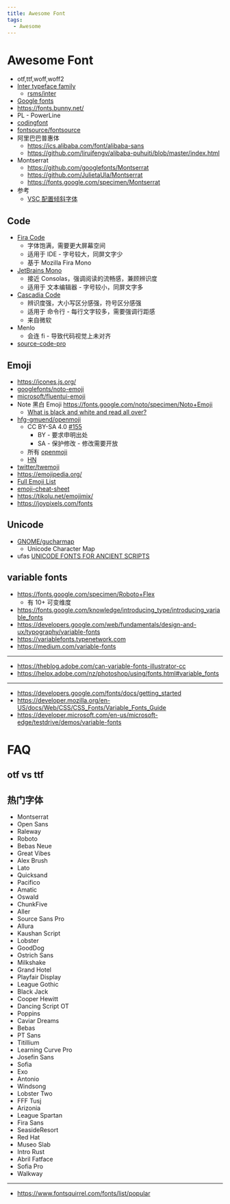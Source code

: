 ```yaml
---
title: Awesome Font
tags:
  - Awesome
---
```


# Awesome Font

- otf,ttf,woff,woff2
- [Inter typeface family](https://rsms.me/inter)
  - [rsms/inter](https://github.com/rsms/inter)
- [Google fonts](https://fonts.google.com)
- https://fonts.bunny.net/
- PL - PowerLine
- [codingfont](https://www.codingfont.com/)
- [fontsource/fontsource](https://github.com/fontsource/fontsource)
- 阿里巴巴普惠体
  - https://ics.alibaba.com/font/alibaba-sans
  - https://github.com/liruifengv/alibaba-puhuiti/blob/master/index.html
- Montserrat
  - https://github.com/googlefonts/Montserrat
  - https://github.com/JulietaUla/Montserrat
  - https://fonts.google.com/specimen/Montserrat
- 参考
  - [VSC 配置倾斜字体](https://stackoverflow.com/questions/41320848)

## Code

- [Fira Code](https://github.com/tonsky/FiraCode)
  - 字体饱满，需要更大屏幕空间
  - 适用于 IDE - 字号较大，同屏文字少
  - 基于 Mozilla Fira Mono
- [JetBrains Mono](https://github.com/JetBrains/JetBrainsMono)
  - 接近 Consolas，强调阅读的流畅感，兼顾辨识度
  - 适用于 文本编辑器 - 字号较小，同屏文字多
- [Cascadia Code](https://github.com/microsoft/cascadia-code)
  - 辨识度强，大小写区分感强，符号区分感强
  - 适用于 命令行 - 每行文字较多，需要强调行距感
  - 来自微软
- Menlo
  - 会连 fi - 导致代码视觉上未对齐
- [source-code-pro](https://github.com/adobe-fonts/source-code-pro)

## Emoji

- https://icones.js.org/
- [googlefonts/noto-emoji](https://github.com/googlefonts/noto-emoji)
- [microsoft/fluentui-emoji](https://github.com/microsoft/fluentui-emoji)
- Note 黑白 Emoji https://fonts.google.com/noto/specimen/Noto+Emoji
  - [What is black and white and read all over?](https://developers.googleblog.com/2022/04/what-is-black-and-white-and-read-all.html)
- [hfg-gmuend/openmoji](https://github.com/hfg-gmuend/openmoji)
  - CC BY-SA 4.0 [#155](https://github.com/hfg-gmuend/openmoji/issues/155)
    - BY - 要求申明出处
    - SA - 保护修改 - 修改需要开放
  - 所有 [openmoji](https://hfg-gmuend.github.io/openmoji/)
  - [HN](https://news.ycombinator.com/item?id=28403672)
- [twitter/twemoji](https://github.com/twitter/twemoji)
- https://emojipedia.org/
- [Full Emoji List](https://unicode.org/emoji/charts/full-emoji-list.html)
- [emoji-cheat-sheet](https://www.webfx.com/tools/emoji-cheat-sheet/)
- https://tikolu.net/emojimix/
- https://joypixels.com/fonts

## Unicode

- [GNOME/gucharmap](https://gitlab.gnome.org/GNOME/gucharmap)
  - Unicode Character Map
- ufas [UNICODE FONTS FOR ANCIENT SCRIPTS](https://dn-works.com/ufas/)

## variable fonts

- https://fonts.google.com/specimen/Roboto+Flex
  - 有 10+ 可变维度
- https://fonts.google.com/knowledge/introducing_type/introducing_variable_fonts
- https://developers.google.com/web/fundamentals/design-and-ux/typography/variable-fonts
- https://variablefonts.typenetwork.com
- https://medium.com/variable-fonts

---

- https://theblog.adobe.com/can-variable-fonts-illustrator-cc
- https://helpx.adobe.com/nz/photoshop/using/fonts.html#variable_fonts

---

- https://developers.google.com/fonts/docs/getting_started
- https://developer.mozilla.org/en-US/docs/Web/CSS/CSS_Fonts/Variable_Fonts_Guide
- https://developer.microsoft.com/en-us/microsoft-edge/testdrive/demos/variable-fonts

# FAQ

## otf vs ttf

## 热门字体

- Montserrat
- Open Sans
- Raleway
- Roboto
- Bebas Neue
- Great Vibes
- Alex Brush
- Lato
- Quicksand
- Pacifico
- Amatic
- Oswald
- ChunkFive
- Aller
- Source Sans Pro
- Allura
- Kaushan Script
- Lobster
- GoodDog
- Ostrich Sans
- Milkshake
- Grand Hotel
- Playfair Display
- League Gothic
- Black Jack
- Cooper Hewitt
- Dancing Script OT
- Poppins
- Caviar Dreams
- Bebas
- PT Sans
- Titillium
- Learning Curve Pro
- Josefin Sans
- Sofia
- Exo
- Antonio
- Windsong
- Lobster Two
- FFF Tusj
- Arizonia
- League Spartan
- Fira Sans
- SeasideResort
- Red Hat
- Museo Slab
- Intro Rust
- Abril Fatface
- Sofia Pro
- Walkway

---

- https://www.fontsquirrel.com/fonts/list/popular
